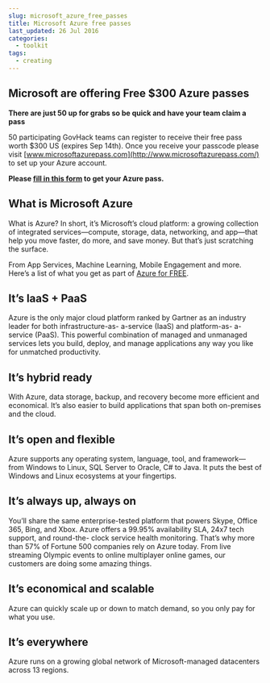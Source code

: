 ```yaml
---
slug: microsoft_azure_free_passes
title: Microsoft Azure free passes
last_updated: 26 Jul 2016
categories: 
  - toolkit
tags:
  - creating
---
```


## Microsoft are offering Free $300 Azure passes

**There are just 50 up for grabs so be quick and have your team claim a pass**

50 participating GovHack teams can register to receive their free pass worth $300 US (expires Sep 14th). Once you receive your passcode please visit [www.microsoftazurepass.com](http://www.microsoftazurepass.com/) to set up your Azure account. 

**Please [fill in this form](https://govhack.formstack.com/forms/azure_request) to get your Azure pass.**

## What is Microsoft Azure

What is Azure? In short, it’s Microsoft’s cloud platform: a growing collection of integrated services—compute, storage, data, networking, and app—that help you move faster, do more, and save money. But that’s just scratching the surface.

From App Services, Machine Learning, Mobile Engagement and more. Here’s a list of what you get as part of [Azure for FREE](https://azure.microsoft.com/en-us/free/pricing-offers/). 

## It’s IaaS + PaaS

Azure is the only major cloud platform ranked by Gartner as an industry leader for both infrastructure-as- a-service (IaaS) and platform-as- a-service (PaaS). This powerful combination of managed and unmanaged services lets you build, deploy, and manage applications any way you like for unmatched productivity.

## It’s hybrid ready

With Azure, data storage, backup, and recovery become more efficient and economical. It’s also easier to build applications that span both on-premises and the cloud. 

## It’s open and flexible

Azure supports any operating system, language, tool, and framework— from Windows to Linux, SQL Server to Oracle, C# to Java. It puts the best of Windows and Linux ecosystems at your fingertips.

## It’s always up, always on

You’ll share the same enterprise-tested platform that powers Skype, Office 365, Bing, and Xbox. Azure offers a 99.95% availability SLA, 24x7 tech support, and round-the- clock service health monitoring. That’s why more than 57% of Fortune 500 companies rely on Azure today. From live streaming Olympic events to online multiplayer online games, our customers are doing some amazing things.

## It’s economical and scalable

Azure can quickly scale up or down to match demand, so you only pay for what you use.

## It’s everywhere

Azure runs on a growing global network of Microsoft-managed datacenters across 13 regions.